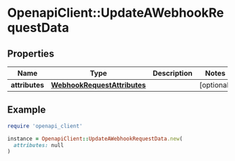 # OpenapiClient::UpdateAWebhookRequestData

## Properties

| Name | Type | Description | Notes |
| ---- | ---- | ----------- | ----- |
| **attributes** | [**WebhookRequestAttributes**](WebhookRequestAttributes.md) |  | [optional] |

## Example

```ruby
require 'openapi_client'

instance = OpenapiClient::UpdateAWebhookRequestData.new(
  attributes: null
)
```

